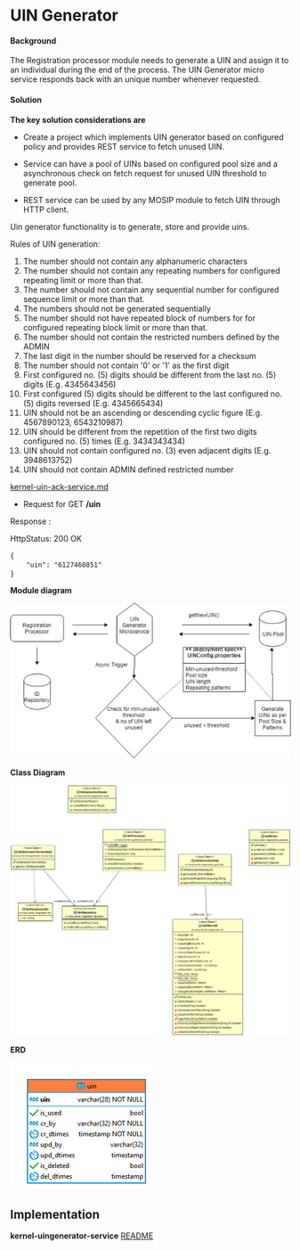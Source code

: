 ﻿# UIN Generator

#### Background

The Registration processor module needs to generate a UIN and assign it to an individual during the end of the process. The UIN Generator micro service responds back with an unique number whenever requested. 

#### Solution



**The key solution considerations are**


- Create a project which implements UIN generator based on configured policy and provides REST service to fetch unused UIN.


- Service can have a pool of UINs based on configured pool size and a asynchronous check on fetch request for unused UIN threshold to generate pool.   


- REST service can be used by any MOSIP module to fetch UIN through HTTP client.


Uin generator functionality is to generate, store and provide uins.

Rules of UIN generation:
1. The number should not contain any alphanumeric characters
2. The number should not contain any repeating numbers for configured repeating limit or more than that.
3. The number should not contain any sequential number for configured sequence limit or more than that.
4. The numbers should not be generated sequentially
5. The number should not have repeated block of numbers for for configured repeating block limit or more than that.
6. The number should not contain the restricted numbers defined by the ADMIN
7. The last digit in the number should be reserved for a checksum
8. The number should not contain '0' or '1' as the first digit
9. First configured no. (5) digits should be different from the last no. (5) digits (E.g. 4345643456)
10. First configured (5) digits should be different to the last configured no. (5) digits reversed (E.g. 4345665434)
11. UIN should not be an ascending or descending cyclic figure (E.g. 4567890123, 6543210987)
12. UIN should be different from the repetition of the first two digits configured no. (5) times (E.g. 3434343434)
13. UIN should not contain configured no. (3) even adjacent digits (E.g. 3948613752)
14. UIN should not contain ADMIN defined restricted number


 [kernel-uin-ack-service.md](kernel-uin-ack-service.md)

- Request for GET **/uin**


Response :

HttpStatus: 200 OK
  
```
{
    "uin": "6127460851"
}
```


**Module diagram**



![Module Diagram](_images/kernel-uingenerator.png)



**Class Diagram**

![CD](_images/kernel-uingenerator-cd.png)



**ERD**

![ERD](_images/kernel-uingenerator-erd.png)


## Implementation


**kernel-uingenerator-service** [README](../../../kernel/kernel-uingenerator-service/README.md)
